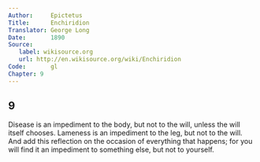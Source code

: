 ```yaml
---
Author:     Epictetus  
Title:      Enchiridion  
Translator: George Long  
Date:       1890  
Source:
   label: wikisource.org
   url: http://en.wikisource.org/wiki/Enchiridion
Code:       gl  
Chapter: 9
---
```

##  9

Disease is an impediment to the body, but not to the will, unless the will
itself chooses. Lameness is an impediment to the leg, but not to the will. And
add this reflection on the occasion of everything that happens; for you will
find it an impediment to something else, but not to yourself.


